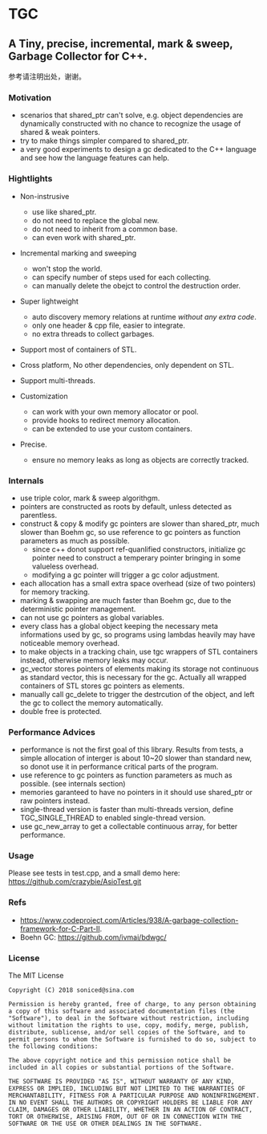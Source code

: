 # TGC

## A Tiny, precise, incremental, mark & sweep, Garbage Collector for C++.

参考请注明出处，谢谢。

### Motivation
- scenarios that shared_ptr can't solve, e.g. object dependencies are dynamically constructed with no chance to recognize the usage of shared & weak pointers.
- try to make things simpler compared to shared_ptr.
- a very good experiments to design a gc dedicated to the C++ language and see how the language features can help.    

### Hightlights
- Non-instrusive
    - use like shared_ptr.
    - do not need to replace the global new.
    - do not need to inherit from a common base.    
    - can even work with shared_ptr.   

- Incremental marking and sweeping
    - won't stop the world.
    - can specify number of steps used for each collecting.
    - can manually delete the obejct to control the destruction order.

- Super lightweight
    - auto discovery memory relations at runtime *without any extra code*.
    - only one header & cpp file, easier to integrate.
    - no extra threads to collect garbages.
    
- Support most of containers of STL.        
- Cross platform, No other dependencies, only dependent on STL.    
- Support multi-threads.

- Customization
    - can work with your own memory allocator or pool.
    - provide hooks to redirect memory allocation.    
    - can be extended to use your custom containers.
    
- Precise.
    - ensure no memory leaks as long as objects are correctly tracked.

### Internals
- use triple color, mark & sweep algorithgm.
- pointers are constructed as roots by default, unless detected as parentless.
- construct & copy & modify gc pointers are slower than shared_ptr, much slower than Boehm gc, so use reference to gc pointers as function parameters as much as possible.
    - since c++ donot support ref-quanlified constructors, initialize gc pointer need to construct a temperary pointer bringing in some valueless overhead.
    - modifying a gc pointer will trigger a gc color adjustment.
- each allocation has a small extra space overhead (size of two pointers) for memory tracking.
- marking & swapping are much faster than Boehm gc, due to the deterministic pointer management.
- can not use gc pointers as global variables.
- every class has a global object keeping the necessary meta informations used by gc, so programs using lambdas heavily may have noticeable memory overhead.
- to make objects in a tracking chain, use tgc wrappers of STL containers instead, otherwise memory leaks may occur.
- gc_vector stores pointers of elements making its storage not continuous as standard vector, this is necessary for the gc. Actually all wrapped containers of STL stores gc pointers as elements.
- manually call gc_delete to trigger the destrcution of the object, and left the gc to collect the memory automatically.
- double free is protected.

### Performance Advices
- performance is not the first goal of this library. Results from tests, a simple allocation of interger is about 10~20 slower than standard new, so donot use it in performance critical parts of the program.
- use reference to gc pointers as function parameters as much as possible. (see internals section)
- memories garanteed to have no pointers in it should use shared_ptr or raw pointers instead.
- single-thread version is faster than multi-threads version, define TGC_SINGLE_THREAD to enabled single-thread version.
- use gc_new_array to get a collectable continuous array, for better performance.

### Usage

Please see tests in test.cpp, and a small demo here: https://github.com/crazybie/AsioTest.git

### Refs

- https://www.codeproject.com/Articles/938/A-garbage-collection-framework-for-C-Part-II.
- Boehn GC: https://github.com/ivmai/bdwgc/

### License

The MIT License

```
Copyright (C) 2018 soniced@sina.com

Permission is hereby granted, free of charge, to any person obtaining a copy of this software and associated documentation files (the "Software"), to deal in the Software without restriction, including without limitation the rights to use, copy, modify, merge, publish, distribute, sublicense, and/or sell copies of the Software, and to permit persons to whom the Software is furnished to do so, subject to the following conditions:

The above copyright notice and this permission notice shall be included in all copies or substantial portions of the Software.

THE SOFTWARE IS PROVIDED "AS IS", WITHOUT WARRANTY OF ANY KIND, EXPRESS OR IMPLIED, INCLUDING BUT NOT LIMITED TO THE WARRANTIES OF MERCHANTABILITY, FITNESS FOR A PARTICULAR PURPOSE AND NONINFRINGEMENT. IN NO EVENT SHALL THE AUTHORS OR COPYRIGHT HOLDERS BE LIABLE FOR ANY CLAIM, DAMAGES OR OTHER LIABILITY, WHETHER IN AN ACTION OF CONTRACT, TORT OR OTHERWISE, ARISING FROM, OUT OF OR IN CONNECTION WITH THE SOFTWARE OR THE USE OR OTHER DEALINGS IN THE SOFTWARE.
```
